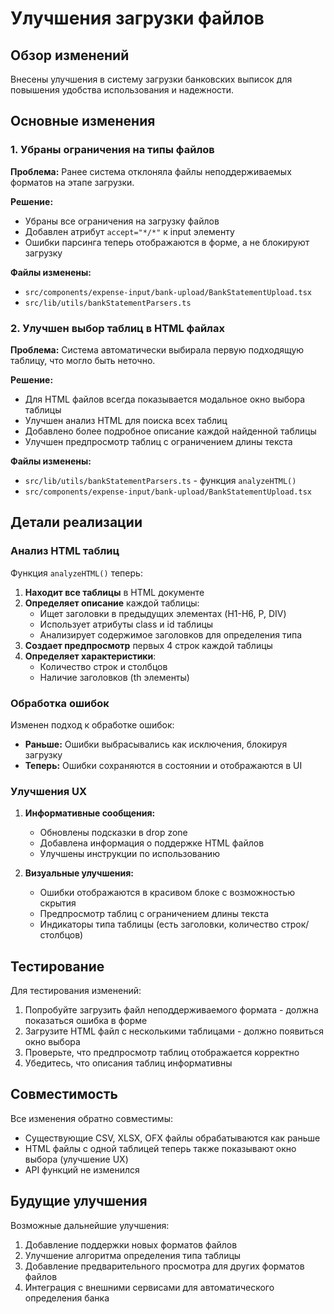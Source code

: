 # Улучшения загрузки файлов

## Обзор изменений

Внесены улучшения в систему загрузки банковских выписок для повышения удобства использования и надежности.

## Основные изменения

### 1. Убраны ограничения на типы файлов

**Проблема:** Ранее система отклоняла файлы неподдерживаемых форматов на этапе загрузки.

**Решение:** 
- Убраны все ограничения на загрузку файлов
- Добавлен атрибут `accept="*/*"` к input элементу
- Ошибки парсинга теперь отображаются в форме, а не блокируют загрузку

**Файлы изменены:**
- `src/components/expense-input/bank-upload/BankStatementUpload.tsx`
- `src/lib/utils/bankStatementParsers.ts`

### 2. Улучшен выбор таблиц в HTML файлах

**Проблема:** Система автоматически выбирала первую подходящую таблицу, что могло быть неточно.

**Решение:**
- Для HTML файлов всегда показывается модальное окно выбора таблицы
- Улучшен анализ HTML для поиска всех таблиц
- Добавлено более подробное описание каждой найденной таблицы
- Улучшен предпросмотр таблиц с ограничением длины текста

**Файлы изменены:**
- `src/lib/utils/bankStatementParsers.ts` - функция `analyzeHTML()`
- `src/components/expense-input/bank-upload/BankStatementUpload.tsx`

## Детали реализации

### Анализ HTML таблиц

Функция `analyzeHTML()` теперь:

1. **Находит все таблицы** в HTML документе
2. **Определяет описание** каждой таблицы:
   - Ищет заголовки в предыдущих элементах (H1-H6, P, DIV)
   - Использует атрибуты class и id таблицы
   - Анализирует содержимое заголовков для определения типа
3. **Создает предпросмотр** первых 4 строк каждой таблицы
4. **Определяет характеристики**:
   - Количество строк и столбцов
   - Наличие заголовков (th элементы)

### Обработка ошибок

Изменен подход к обработке ошибок:

- **Раньше:** Ошибки выбрасывались как исключения, блокируя загрузку
- **Теперь:** Ошибки сохраняются в состоянии и отображаются в UI

### Улучшения UX

1. **Информативные сообщения:**
   - Обновлены подсказки в drop zone
   - Добавлена информация о поддержке HTML файлов
   - Улучшены инструкции по использованию

2. **Визуальные улучшения:**
   - Ошибки отображаются в красивом блоке с возможностью скрытия
   - Предпросмотр таблиц с ограничением длины текста
   - Индикаторы типа таблицы (есть заголовки, количество строк/столбцов)

## Тестирование

Для тестирования изменений:

1. Попробуйте загрузить файл неподдерживаемого формата - должна показаться ошибка в форме
2. Загрузите HTML файл с несколькими таблицами - должно появиться окно выбора
3. Проверьте, что предпросмотр таблиц отображается корректно
4. Убедитесь, что описания таблиц информативны

## Совместимость

Все изменения обратно совместимы:
- Существующие CSV, XLSX, OFX файлы обрабатываются как раньше
- HTML файлы с одной таблицей теперь также показывают окно выбора (улучшение UX)
- API функций не изменился

## Будущие улучшения

Возможные дальнейшие улучшения:
1. Добавление поддержки новых форматов файлов
2. Улучшение алгоритма определения типа таблицы
3. Добавление предварительного просмотра для других форматов файлов
4. Интеграция с внешними сервисами для автоматического определения банка